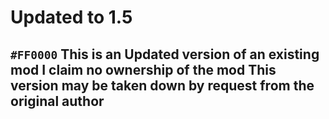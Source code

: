 # Updated to 1.5
## `#FF0000` This is an Updated version of an existing mod I claim no ownership of the mod This version may be taken down by request from the original author

